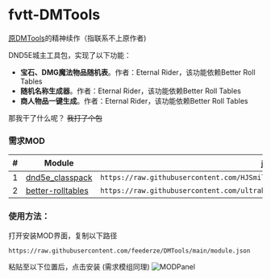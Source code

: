 # fvtt-DMTools

[原DMTools](https://github.com/GreenPan/DMTools)的精神续作（指联系不上原作者)


DND5E城主工具包，实现了以下功能：
- **宝石、DMG魔法物品随机表**。作者：Eternal Rider，该功能依赖Better Roll Tables
- **随机名称生成器**。作者：Eternal Rider，该功能依赖Better Roll Tables
- **商人物品一键生成**。作者：Eternal Rider，该功能依赖Better Roll Tables

那我干了什么呢？ <strike>我打了个包</strike>
### 需求MOD
|#|Module|json链接
|---|----|-----|
|1|[dnd5e_classpack](https://github.com/HJSmile/classpack)|```https://raw.githubusercontent.com/HJSmile/classpack/master/dnd5e_classpack/module.json```|
|2|[better-rolltables](https://github.com/ultrakorne/better-rolltables)|```https://raw.githubusercontent.com/ultrakorne/better-rolltables/master/module.json```|

### 使用方法：  
打开安装MOD界面，复制以下路径

```https://raw.githubusercontent.com/feederze/DMTools/main/module.json```

粘贴至以下位置后，点击安装
(需求模组同理)
![MODPanel](./MODPanel.png)
